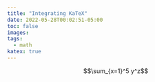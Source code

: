 ```yaml
---
title: "Integrating KaTeX"
date: 2022-05-28T00:02:51-05:00
toc: false
images:
tags:
  - math
katex: true
---
```


$$\sum_{x=1}^5 y^z$$

